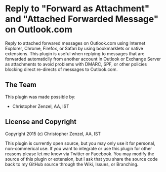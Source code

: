 # Reply to "Forward as Attachment" and "Attached Forwarded Message" on Outlook.com

Reply to attached forwared messages on Outlook.com using Internet Explorer, Chrome, Firefox, or Safari by using bookmarklets or native extensions. This plugin is useful when replying to messages that are forwarded automaticlly from another account in Outlook or Exchange Server as attachments to avoid problems with DMARC, SPF, or other policies blocking direct re-directs of messages to Outlook.com.

## The Team

This plugin was made possible by:

* Christopher Zenzel, AA, IST

## License and Copyright

Copyright 2015 (c) Christopher Zenzel, AA, IST

This plugin is currently open source, but you may only use it for personal, non-commerical use. If you want to integrate or use this plugin for other reasons please let me know via Twitter or Facebook. You may modify the source of this plugin or extension, but I ask that you share the source code back to my GitHub source through the Wiki, Issues, or Branching.
